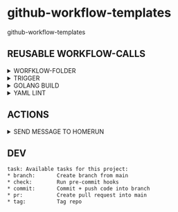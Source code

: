 # github-workflow-templates
github-workflow-templates

## REUSABLE WORKFLOW-CALLS

<details><summary>WORFKLOW-FOLDER</summary>

```bash
mkdir -p .github/workflows
```

</details>

<details><summary>TRIGGER</summary>

```yaml
on:
  workflow_dispatch:
  push:
    branches:
      - 'main'
      - 'feature/**'
      - 'fix/**'
  pull_request:
    types: [opened, reopened]
```

</details>


<details><summary>GOLANG BUILD</summary>

```yaml
jobs:
  validate-golang:
    name: Valdiate Golang
    uses: stuttgart-things/github-workflow-templates/.github/workflows/call-golang-validation.yaml@main
    with:
      module-name: kaeffken
      environment-name: k8s
      runs-on: ghr-kaeffken-skyami-cicd
      golint-version: v1.61.0-alpine
      golang-version: "1.23.1"
      accept-linterrors: true
      accept-failedtests: false
    secrets: inherit
```

</details>

<details><summary>YAML LINT</summary>

```yaml
jobs:
  yaml-lint:
    name: Lint yaml files
    uses: stuttgart-things/github-workflow-templates/.github/workflows/call-yaml-lint.yaml@feature/add-homerun-task-go
    with:
      runs-on: ghr-install-configure-docker-skyami-cicd
      environment-name: k8s
      continue-error: true
      yamllint-version: 1
      lintprofile-path: .yamllint
      artifact-name: yaml-lint
```

</details>

## ACTIONS

<details><summary>SEND MESSAGE TO HOMERUN</summary>

```yaml
jobs:
  send-to-homerun:
    runs-on: ghr-stuttgart-things-skyami-cicd
    steps:
      - name: Send Message To Homerun
        uses: stuttgart-things/github-workflow-templates/actions/send-homerun-message@main
        with:
          url: "https://homerun.homerun-dev.sthings-vsphere.labul.sva.de/generic"
          secretToken: "${{ secrets.HOMERUN_TOKEN }}" # Pass the secret
          title: "Test Homerun Title"
          message: "Test Homerun Message"
          severity: "INFO"
          artifacts: "Test Artifact"
          tags: "github,test"
          assigneeName: "patrick"
          assigneeAddress: ""
```

</details>


## DEV

```bash
task: Available tasks for this project:
* branch:       Create branch from main
* check:        Run pre-commit hooks
* commit:       Commit + push code into branch
* pr:           Create pull request into main
* tag:          Tag repo
```
